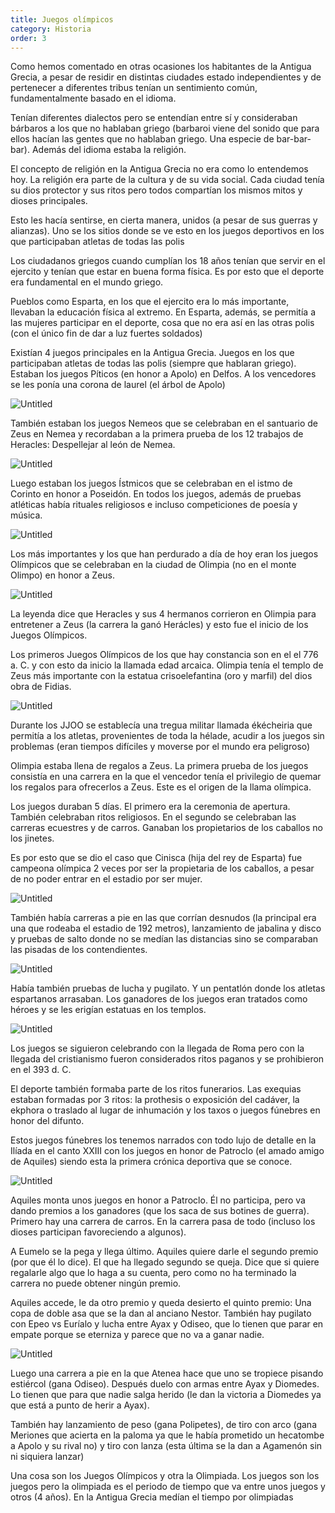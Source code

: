 ```yaml
---
title: Juegos olímpicos
category: Historia
order: 3
---
```


Como hemos comentado en otras ocasiones los habitantes de la Antigua Grecia, a pesar de residir en distintas ciudades estado independientes y de pertenecer a diferentes tribus tenían un sentimiento común, fundamentalmente basado en el idioma.

Tenían diferentes dialectos pero se entendían entre sí y consideraban bárbaros a los que no hablaban griego (barbaroi viene del sonido que para ellos hacían las gentes que no hablaban griego. Una especie de bar-bar-bar). Además del idioma estaba la religión.

El concepto de religión en la Antigua Grecia no era como lo entendemos hoy. La religión era parte de la cultura y de su vida social. Cada ciudad tenía su dios protector y sus ritos pero todos compartían los mismos mitos y dioses principales.

Esto les hacía sentirse, en cierta manera, unidos (a pesar de sus guerras y alianzas). Uno se los sitios donde se ve esto en los juegos deportivos en los que participaban atletas de todas las polis

Los ciudadanos griegos cuando cumplían los 18 años tenían que servir en el ejercito y tenían que estar en buena forma física. Es por esto que el deporte era fundamental en el mundo griego.

Pueblos como Esparta, en los que el ejercito era lo más importante, llevaban la educación física al extremo. En Esparta, además, se permitía a las mujeres participar en el deporte, cosa que no era así en las otras polis (con el único fin de dar a luz fuertes soldados)

Existían 4 juegos principales en la Antigua Grecia. Juegos en los que participaban atletas de todas las polis (siempre que hablaran griego). Estaban los juegos Píticos (en honor a Apolo) en Delfos. A los vencedores se les ponía una corona de laurel (el árbol de Apolo)

![Untitled]({{site.baseurl}}/images/Juegos%20oli%CC%81mpicos%20887f63ff900546aea11816b340ca8c25/Delfos_-_Google_Maps.png)

También estaban los juegos Nemeos que se celebraban en el santuario de Zeus en Nemea y recordaban a la primera prueba de los 12 trabajos de Heracles: Despellejar al león de Nemea.

![Untitled]({{site.baseurl}}/images/Juegos%20oli%CC%81mpicos%20887f63ff900546aea11816b340ca8c25/Nemea_-_Google_Maps.png)

Luego estaban los juegos Ístmicos que se celebraban en el istmo de Corinto en honor a Poseidón. En todos los juegos, además de pruebas atléticas había rituales religiosos e incluso competiciones de poesía y música.

![Untitled]({{site.baseurl}}/images/Juegos%20oli%CC%81mpicos%20887f63ff900546aea11816b340ca8c25/Corinto_-_Google_Maps.png)

Los más importantes y los que han perdurado a día de hoy eran los juegos Olímpicos que se celebraban en la ciudad de Olimpia (no en el monte Olimpo) en honor a Zeus.

![Untitled]({{site.baseurl}}/images/Juegos%20oli%CC%81mpicos%20887f63ff900546aea11816b340ca8c25/Olimpo_-_Google_Maps.png)

La leyenda dice que Heracles y sus 4 hermanos corrieron en Olimpia para entretener a Zeus (la carrera la ganó Herácles) y esto fue el inicio de los Juegos Olímpicos.

Los primeros Juegos Olímpicos de los que hay constancia son en el el 776 a. C. y con esto da inicio la llamada edad arcaica. Olimpia tenía el templo de Zeus más importante con la estatua crisoelefantina (oro y marfil) del dios obra de Fidias. 

![Untitled]({{site.baseurl}}/images/Juegos%20oli%CC%81mpicos%20887f63ff900546aea11816b340ca8c25/Cursor_and_06-seven-wonders-olympia_df87f173_1200x630_jpg__1200630_.png)

Durante los JJOO se establecía una tregua militar llamada ékécheiria que permitía a los atletas, provenientes de toda la hélade, acudir a los juegos sin problemas (eran tiempos difíciles y moverse por el mundo era peligroso)

Olimpia estaba llena de regalos a Zeus. La primera prueba de los juegos consistía en una carrera en la que el vencedor tenía el privilegio de quemar los regalos para ofrecerlos a Zeus. Este es el origen de la llama olímpica.

Los juegos duraban 5 días. El primero era la ceremonia de apertura. También celebraban ritos religiosos. En el segundo se celebraban las carreras ecuestres y de carros. Ganaban los propietarios de los caballos no los jinetes.

Es por esto que se dio el caso que Cinisca (hija del rey de Esparta) fue campeona olímpica 2 veces por ser la propietaria de los caballos, a pesar de no poder entrar en el estadio por ser mujer.

![Untitled]({{site.baseurl}}/images/Juegos%20oli%CC%81mpicos%20887f63ff900546aea11816b340ca8c25/cynisca_of_Sparta_vasepainting_jpg__600367_.png)

También había carreras a pie en las que corrían desnudos (la principal era una que rodeaba el estadio de 192 metros), lanzamiento de jabalina y disco y pruebas de salto donde no se medían las distancias sino se comparaban las pisadas de los contendientes.

![Untitled]({{site.baseurl}}/images/Juegos%20oli%CC%81mpicos%20887f63ff900546aea11816b340ca8c25/olimpiadas-clasicas-grecia1_jpg__1600927_.png)

Había también pruebas de lucha y pugilato. Y un pentatlón donde los atletas espartanos arrasaban. Los ganadores de los juegos eran tratados como héroes y se les erigían estatuas en los templos.

![Untitled]({{site.baseurl}}/images/Juegos%20oli%CC%81mpicos%20887f63ff900546aea11816b340ca8c25/juegos_olimpicos_en_la_antiguedad_3_jpg_imgo_jpg__885926_.png)

Los juegos se siguieron celebrando con la llegada de Roma pero con la llegada del cristianismo fueron considerados ritos paganos y se prohibieron en el 393 d. C.

El deporte también formaba parte de los ritos funerarios. Las exequias estaban formadas por 3 ritos: la prothesis o exposición del cadáver, la ekphora o traslado al lugar de inhumación y los taxos o juegos fúnebres en honor del difunto.

Estos juegos fúnebres los tenemos narrados con todo lujo de detalle en la Ilíada en el canto XXIII con los juegos en honor de Patroclo (el amado amigo de Aquiles) siendo esta la primera crónica deportiva que se conoce.

![Untitled]({{site.baseurl}}/images/Juegos%20oli%CC%81mpicos%20887f63ff900546aea11816b340ca8c25/Museo_archeologico_di_Firenze__Vaso_Fancois_5_-_Juegos_funebres_en_honor_de_Patroclo_-_Wikipedia__la_enciclopedia_libre.png)

Aquiles monta unos juegos en honor a Patroclo. Él no participa, pero va dando premios a los ganadores (que los saca de sus botines de guerra). Primero hay una carrera de carros. En la carrera pasa de todo (incluso los dioses participan favoreciendo a algunos). 

A Eumelo se la pega y llega último. Aquiles quiere darle el segundo premio (por que él lo dice). El que ha llegado segundo se queja. Dice que si quiere regalarle algo que lo haga a su cuenta, pero como no ha terminado la carrera no puede obtener ningún premio. 

Aquiles accede, le da otro premio y queda desierto el quinto premio: Una copa de doble asa que se la dan al anciano Nestor. También hay pugilato con Epeo vs Euríalo y lucha entre Ayax y Odiseo, que lo tienen que parar en empate porque se eterniza y parece que no va a ganar nadie.

![Untitled]({{site.baseurl}}/images/Juegos%20oli%CC%81mpicos%20887f63ff900546aea11816b340ca8c25/1_LfvIwhnjVkwvanhUgHMTHA_png__1168928_.png)

Luego una carrera a pie en la que Atenea hace que uno se tropiece pisando estiércol (gana Odiseo). Después duelo con armas entre Ayax y Diomedes. Lo tienen que para que nadie salga herido (le dan la victoria a Diomedes ya que está a punto de herir a Ayax). 

También hay lanzamiento de peso (gana Polipetes), de tiro con arco (gana Meriones que acierta en la paloma ya que le había prometido un hecatombe a Apolo y su rival no) y tiro con lanza (esta última se la dan a Agamenón sin ni siquiera lanzar)

Una cosa son los Juegos Olímpicos y otra la Olimpiada. Los juegos son los juegos pero la olimpiada es el periodo de tiempo que va entre unos juegos y otros (4 años). En la Antigua Grecia medían el tiempo por olimpiadas
